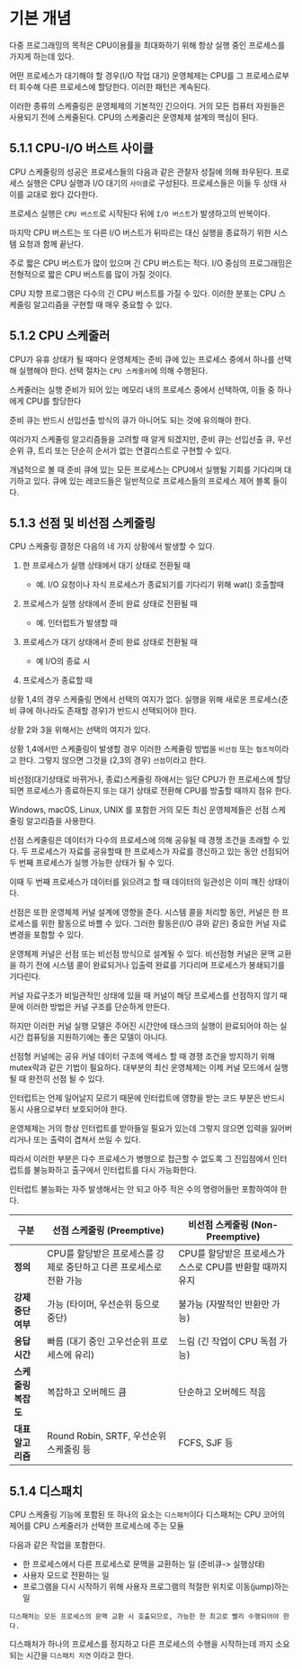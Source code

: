 # 기본 개념

다중 프로그래밍의 목적은 CPU이용률을 최대화하기 위해 항상 실행 중인 프로세스를 가지게 하는데 있다.

어떤 프로세스가 대기해야 할 경우(I/O 작업 대기) 운영체제는 CPU를 그 프로세스로부터 회수해 다른 프로세스에 할당한다. 이러한 패턴은 계속된다.

이러한 종류의 스케줄링은 운영체제의 기본적인 긴으이다. 거의 모든 컴퓨터 자원들은 사용되기 전에 스케줄된다. CPU의 스케줄리은 운영체제 설계의 핵심이 된다.

## 5.1.1 CPU-I/O 버스트 사이클

CPU 스케줄링의 성공은 프로세스들의 다음과 같은 관찰자 성질에 의해 좌우된다. 프로세스 실행은 CPU 실행과 I/O 대기의 `사이클`로 구성된다. 프로세스들은 이들 두 상태 사이를 교대로 왔다 갔다한다.

프로세스 실행은 `CPU 버스트`로 시작된다 뒤에 `I/O 버스트`가 발생하고의 반복이다.

마지막 CPU 버스트는 또 다른 I/O 버스트가 뒤따르는 대신 실행을 종료하기 위한 시스템 요청과 함께 끝난다.

주로 짧은 CPU 버스트가 많이 있으며 긴 CPU 버스트는 적다. I/O 중심의 프로그래밈은 전형적으로 짧은 CPU 버스트를 많이 가질 것이다.

CPU 지향 프로그램은 다수의 긴 CPU 버스트를 가질 수 있다. 이러한 분포는 CPU 스케줄링 알고리즘을 구현할 때 매우 중요할 수 있다.

## 5.1.2 CPU 스케줄러

CPU가 유휴 상태가 될 때마다 운영체제는 준비 큐에 있는 프로세스 중에서 하나를 선택해 실행해야 한다. 선택 절차는 `CPU 스케줄러`에 의해 수행된다.

스케줄러는 실행 준비가 되어 있는 메모리 내의 프로세스 중에서 선택하여, 이들 중 하나에게 CPU를 할당한다

준비 큐는 반드시 선입선출 방식의 큐가 아니어도 되는 것에 유의해야 한다.

여러가지 스케줄링 알고리즘들을 고려할 때 알게 되겠지만, 준비 큐는 선입선출 큐, 우선순위 큐, 트리 또는 단순히 순서가 없는 연결리스트로 구현할 수 있다.

개념적으로 볼 때 준비 큐에 있는 모든 프로세스는 CPU에서 실행될 기회를 기다리며 대기하고 있다. 큐에 있는 레코드들은 일반적으로 프로세스들의 프로세스 제어 블록 들이다.

## 5.1.3 선점 및 비선점 스케줄링

CPU 스케줄링 결정은 다음의 네 가지 상황에서 발생할 수 있다.

1.  한 프로세스가 실행 상태에서 대기 상태로 전환될 때

    -   예. I/O 요청이나 자식 프로세스가 종료되기를 기다리기 위해 wat() 호출할때

2.  프로세스가 실행 상태에서 준비 완료 상태로 전환될 때

    -   예. 인터럽트가 발생할 때

3.  프로세스가 대기 상태에서 준비 완료 상태로 전환될 때

    -   예 I/O의 종료 시

4.  프로세스가 종료할 때

상황 1,4의 경우 스케줄링 면에서 선택의 여지가 없다. 실행을 위해 새로운 프로세스(준비 큐에 하나라도 존재할 경우)가 반드시 선택되어야 한다.

상황 2와 3을 위해서는 선택의 여지가 있다.

상황 1,4에서만 스케줄링이 발생할 경우 이러한 스케줄링 방법을 `비선점` 또는 `협조적`이라고 한다. 그렇지 않으면 그것을 (2,3의 경우) `선점`이라고 한다.

비선점(대기상태로 바뀌거나, 종료)스케줄링 하에서는 일단 CPU가 한 프로세스에 할당되면 프로세스가 종료하든지 또는 대기 상태로 전환해 CPU를 방출할 때까지 점유 한다.

Windows, macOS, Linux, UNIX 를 포함한 거의 모든 최신 운영체제들은 선점 스케줄링 알고리즘을 사용한다.

선점 스케줄링은 데이터가 다수의 프로세스에 의해 공유될 때 경쟁 조건을 초래할 수 있다. 두 프로세스가 자료를 공유할때 한 프로세스가 자료를 갱신하고 있는 동안 선점되어 두 번째 프로세스가 실행 가능한 상태가 될 수 있다.

이때 두 번째 프로세스가 데이터를 읽으려고 할 때 데이터의 일관성은 이미 꺠진 상태이다.

선점은 또한 운영체제 커널 설계에 영향을 준다. 시스템 콜을 처리할 동안, 커널은 한 프로세스를 위한 활동으로 바쁠 수 있다. 그러한 활동은(I/O 큐와 같은) 중요한 커널 자료 변경을 포함할 수 있다.

운영체제 커널은 선점 또는 비선점 방식으로 설계될 수 있다. 비선점형 커널은 문맥 교환을 하기 전에 시스템 콜이 완료되거나 입출력 완료를 기다리며 프로세스가 봉쇄되기를 기다린다.

커널 자료구조가 비일관적인 상태에 있을 때 커널이 해당 프로세스를 선점하지 않기 때문에 이러한 방법은 커널 구조를 단순하게 만든다.

하지만 이러한 커널 실행 모델은 주어진 시간안에 태스크의 실행이 완료되어야 하는 실시간 컴퓨팅을 지원하기에는 좋은 모델이 아니다.

선점형 커널에는 공유 커널 데이터 구조에 액세스 할 때 경쟁 조건을 방지하기 위해 mutex락과 같은 기법이 필요하다. 대부분의 최신 운영체제는 이제 커널 모드에서 실행될 때 완전히 선점 될 수 있다.

인터럽트는 언제 일어날지 모르기 때문에 인터럽트에 영향을 받는 코드 부분은 반드시 동시 사용으로부터 보호되어야 한다.

운영체제는 거의 항상 인터럽트를 받아들일 필요가 있는데 그렇지 않으면 입력을 잃어버리거나 또는 출력이 겹쳐서 쓰일 수 있다.

따라서 이러한 부분은 다수 프로세스가 병행으로 접근할 수 없도록 그 진입점에서 인터럽트를 불능화하고 출구에서 인터럽트를 다시 가능화한다.

인터럽트 불능화는 자주 발생해서는 안 되고 아주 적은 수의 명령어들만 포함하여야 한다.

| 구분                | 선점 스케줄링 (Preemptive)                                          | 비선점 스케줄링 (Non-Preemptive)                          |
| ------------------- | ------------------------------------------------------------------- | --------------------------------------------------------- |
| **정의**            | CPU를 할당받은 프로세스를 강제로 중단하고 다른 프로세스로 전환 가능 | CPU를 할당받은 프로세스가 스스로 CPU를 반환할 때까지 유지 |
| **강제 중단 여부**  | 가능 (타이머, 우선순위 등으로 중단)                                 | 불가능 (자발적인 반환만 가능)                             |
| **응답 시간**       | 빠름 (대기 중인 고우선순위 프로세스에 유리)                         | 느림 (긴 작업이 CPU 독점 가능)                            |
| **스케줄링 복잡도** | 복잡하고 오버헤드 큼                                                | 단순하고 오버헤드 적음                                    |
| **대표 알고리즘**   | Round Robin, SRTF, 우선순위 스케줄링 등                             | FCFS, SJF 등                                              |

## 5.1.4 디스패치

CPU 스케줄링 기능에 포함된 또 하나의 요소는 `디스패처`이다 디스패처는 CPU 코어의 제어를 CPU 스케줄러가 선택한 프로세스에 주는 모듈

다음과 같은 작업을 포함한다.

-   한 프로세스에서 다른 프로세스로 문맥을 교환하는 일 (준비큐-> 실행상태)
-   사용자 모드로 전환하는 일
-   프로그램을 다시 시작하기 위해 사용자 프로그램의 적절한 위치로 이동(jump)하는 일

`디스패처는 모든 프로세스의 문맥 교환 시 호출되므로, 가능한 한 최고로 빨리 수행되어야 한다.`

디스패처가 하나의 프로세스를 정지하고 다른 프로세스의 수행을 시작하는데 까지 소요되는 시간을 `디스패치 지연` 이라고 한다.
